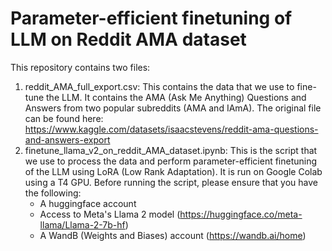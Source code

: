 # Parameter-efficient finetuning of LLM on Reddit AMA dataset</h2>
This repository contains two files:
1) reddit_AMA_full_export.csv: This contains the data that we use to fine-tune the LLM. It contains the AMA (Ask Me Anything) Questions and Answers from two popular subreddits (AMA and IAmA). The original file can be found here: https://www.kaggle.com/datasets/isaacstevens/reddit-ama-questions-and-answers-export
2) finetune_llama_v2_on_reddit_AMA_dataset.ipynb: This is the script that we use to process the data and perform parameter-efficient finetuning of the LLM using LoRA (Low Rank Adaptation). It is run on Google Colab using a T4 GPU. Before running the script, please ensure that you have the following:
   - A huggingface account
   - Access to Meta's Llama 2 model (https://huggingface.co/meta-llama/Llama-2-7b-hf)
   - A WandB (Weights and Biases) account (https://wandb.ai/home)

